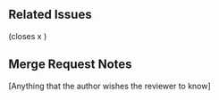 ## Related Issues

(closes x )

## Merge Request Notes

[Anything that the author wishes the reviewer to know]